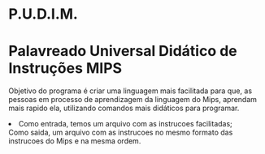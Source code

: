 # P.U.D.I.M.

<h1>Palavreado Universal Didático de Instruções MIPS</h1>

<p>
   
Objetivo do programa é criar uma linguagem mais facilitada para que, as pessoas em processo de aprendizagem da linguagem do Mips, aprendam mais rapido ela, utilizando comandos mais didáticos para programar.
	<li>Como entrada, temos um arquivo com as instrucoes facilitadas;</li>
	Como saida, um arquivo com as instrucoes no mesmo formato das instrucoes do Mips e na mesma ordem.

</p>
